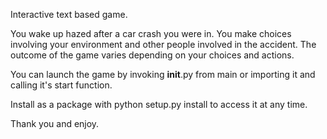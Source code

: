 Interactive text based game.

You wake up hazed after a car crash you were in. You make choices involving
your environment and other people involved in the accident. The outcome of the game
varies depending on your choices and actions.

You can launch the game by invoking __init__.py from main or importing it and calling it's
start function.

Install as a package with python setup.py install to access it at any time.

Thank you and enjoy.